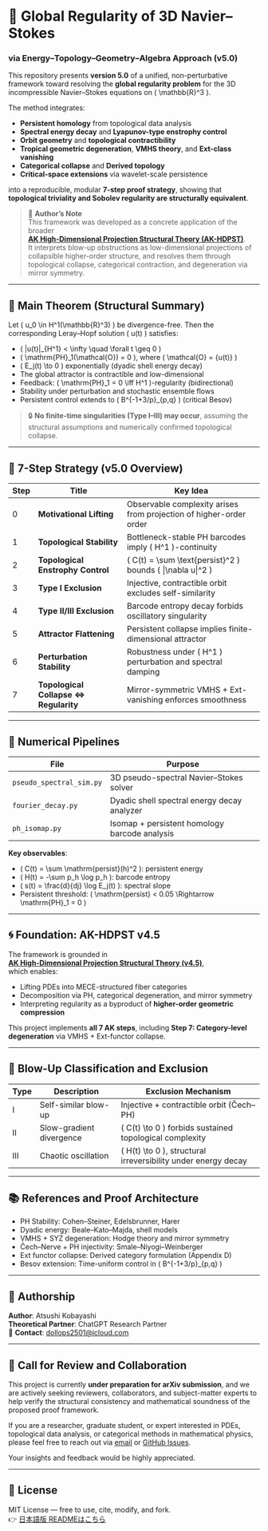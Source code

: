 # 🌊 Global Regularity of 3D Navier–Stokes  
### via Energy–Topology–Geometry–Algebra Approach (v5.0)

This repository presents **version 5.0** of a unified, non-perturbative framework toward resolving the **global regularity problem** for the 3D incompressible Navier–Stokes equations on \( \mathbb{R}^3 \).

The method integrates:
- **Persistent homology** from topological data analysis
- **Spectral energy decay** and **Lyapunov-type enstrophy control**
- **Orbit geometry** and **topological contractibility**
- **Tropical geometric degeneration**, **VMHS theory**, and **Ext-class vanishing**
- **Categorical collapse** and **Derived topology**
- **Critical-space extensions** via wavelet-scale persistence

into a reproducible, modular **7-step proof strategy**, showing that **topological triviality and Sobolev regularity are structurally equivalent**.

> 🧠 **Author’s Note**  
> This framework was developed as a concrete application of the broader  
> [**AK High-Dimensional Projection Structural Theory (AK-HDPST)**](https://github.com/Kobayashi2501/AK-High-Dimensional-Projection-Structural-Theory).  
> It interprets blow-up obstructions as low-dimensional projections of collapsible higher-order structure, and resolves them through topological collapse, categorical contraction, and degeneration via mirror symmetry.

---

## 🔑 Main Theorem (Structural Summary)

Let \( u_0 \in H^1(\mathbb{R}^3) \) be divergence-free. Then the corresponding Leray–Hopf solution \( u(t) \) satisfies:

- \( \|u(t)\|_{H^1} < \infty \quad \forall t \geq 0 \)
- \( \mathrm{PH}_1(\mathcal{O}) = 0 \), where \( \mathcal{O} = \{u(t)\} \)
- \( E_j(t) \to 0 \) exponentially (dyadic shell energy decay)
- The global attractor is contractible and low-dimensional
- Feedback: \( \mathrm{PH}_1 = 0 \iff H^1 \)-regularity (bidirectional)
- Stability under perturbation and stochastic ensemble flows
- Persistent control extends to \( B^{-1+3/p}_{p,q} \) (critical Besov)

> 🔒 **No finite-time singularities (Type I–III) may occur**, assuming the structural assumptions and numerically confirmed topological collapse.

---

## 🧭 7-Step Strategy (v5.0 Overview)

| Step | Title | Key Idea |
|------|-------|----------|
| 0 | **Motivational Lifting** | Observable complexity arises from projection of higher-order order |
| 1 | **Topological Stability** | Bottleneck-stable PH barcodes imply \( H^1 \)-continuity |
| 2 | **Topological Enstrophy Control** | \( C(t) = \sum \text{persist}^2 \) bounds \( \|\nabla u\|^2 \) |
| 3 | **Type I Exclusion** | Injective, contractible orbit excludes self-similarity |
| 4 | **Type II/III Exclusion** | Barcode entropy decay forbids oscillatory singularity |
| 5 | **Attractor Flattening** | Persistent collapse implies finite-dimensional attractor |
| 6 | **Perturbation Stability** | Robustness under \( H^1 \) perturbation and spectral damping |
| 7 | **Topological Collapse ⇔ Regularity** | Mirror-symmetric VMHS + Ext-vanishing enforces smoothness |

---

## 🔬 Numerical Pipelines

| File | Purpose |
|------|---------|
| `pseudo_spectral_sim.py` | 3D pseudo-spectral Navier–Stokes solver |
| `fourier_decay.py` | Dyadic shell spectral energy decay analyzer |
| `ph_isomap.py` | Isomap + persistent homology barcode analysis |

**Key observables**:
- \( C(t) = \sum \mathrm{persist}(h)^2 \): persistent energy
- \( H(t) = -\sum p_h \log p_h \): barcode entropy
- \( s(t) = \frac{d}{dj} \log E_j(t) \): spectral slope
- Persistent threshold: \( \mathrm{persist} < 0.05 \Rightarrow \mathrm{PH}_1 = 0 \)

---

## 🌀 Foundation: AK-HDPST v4.5

The framework is grounded in  
[**AK High-Dimensional Projection Structural Theory (v4.5)**](https://github.com/Kobayashi2501/AK-High-Dimensional-Projection-Structural-Theory),  
which enables:

- Lifting PDEs into MECE-structured fiber categories
- Decomposition via PH, categorical degeneration, and mirror symmetry
- Interpreting regularity as a byproduct of **higher-order geometric compression**

This project implements **all 7 AK steps**, including **Step 7: Category-level degeneration** via VMHS + Ext-functor collapse.

---

## 🚫 Blow-Up Classification and Exclusion

| Type | Description | Exclusion Mechanism |
|------|-------------|----------------------|
| I | Self-similar blow-up | Injective + contractible orbit (Čech–PH) |
| II | Slow-gradient divergence | \( C(t) \to 0 \) forbids sustained topological complexity |
| III | Chaotic oscillation | \( H(t) \to 0 \), structural irreversibility under energy decay |

---

## 📚 References and Proof Architecture

- PH Stability: Cohen–Steiner, Edelsbrunner, Harer
- Dyadic energy: Beale–Kato–Majda, shell models
- VMHS + SYZ degeneration: Hodge theory and mirror symmetry
- Čech–Nerve + PH injectivity: Smale–Niyogi–Weinberger
- Ext functor collapse: Derived category formulation (Appendix D)
- Besov extension: Time-uniform control in \( B^{-1+3/p}_{p,q} \)

---

## 👤 Authorship

**Author**: Atsushi Kobayashi  
**Theoretical Partner**: ChatGPT Research Partner  
📧 **Contact**: [dollops2501@icloud.com](mailto:dollops2501@icloud.com)

---

## 📢 Call for Review and Collaboration

This project is currently **under preparation for arXiv submission**, and we are actively seeking reviewers, collaborators, and subject-matter experts to help verify the structural consistency and mathematical soundness of the proposed proof framework.

If you are a researcher, graduate student, or expert interested in PDEs, topological data analysis, or categorical methods in mathematical physics,  
please feel free to reach out via [email](mailto:dollops2501@icloud.com) or [GitHub Issues](https://github.com/Kobayashi2501/Navier-Stokes-v5.0/issues).

Your insights and feedback would be highly appreciated.

---

## 📜 License

MIT License — free to use, cite, modify, and fork.  
👉 [日本語版 READMEはこちら](README_ja.md)
